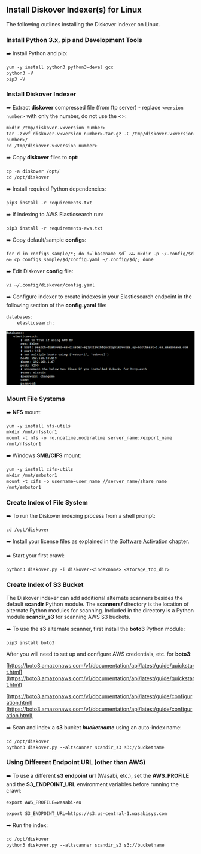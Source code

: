 ## Install Diskover Indexer(s) for Linux

The following outlines installing the Diskover indexer on Linux.

### Install Python 3.x, pip and Development Tools

➡️ Install Python and pip:

```
yum -y install python3 python3-devel gcc
python3 -V
pip3 -V
```

### Install Diskover Indexer

➡️ Extract **diskover** compressed file (from ftp server) - replace `<version number>` with only the number, do not use the <>:

```
mkdir /tmp/diskover-v<version number>
tar -zxvf diskover-v<version number>.tar.gz -C /tmp/diskover-v<version number>/
cd /tmp/diskover-v<version number>
```

➡️ Copy  **diskover**  files to  **opt**:

```
cp -a diskover /opt/
cd /opt/diskover
```

➡️ Install required Python dependencies:

```
pip3 install -r requirements.txt
```

➡️ If indexing to AWS Elasticsearch run:

```
pip3 install -r requirements-aws.txt
```

➡️ Copy default/sample **configs**:

```
for d in configs_sample/*; do d=`basename $d` && mkdir -p ~/.config/$d && cp configs_sample/$d/config.yaml ~/.config/$d/; done
```

➡️ Edit Diskover  **config**  file:

```
vi ~/.config/diskover/config.yaml
```

➡️ Configure indexer to create indexes in your Elasticsearch  endpoint in the following section of the  **config.yaml**  file:

```
databases:
    elasticsearch:
```

![Image: screenshot_diskover_indexers_install_create_indexes_in_elasticsearch_endpoint_linux_and_mac.png](images/screenshot_diskover_indexers_install_create_indexes_in_elasticsearch_endpoint_linux_and_mac.png)

### Mount File Systems

➡️ **NFS**  mount:

```
yum -y install nfs-utils
mkdir /mnt/nfsstor1
mount -t nfs -o ro,noatime,nodiratime server_name:/export_name /mnt/nfsstor1
```

➡️ Windows  **SMB/CIFS**  mount:

```
yum -y install cifs-utils
mkdir /mnt/smbstor1
mount -t cifs -o username=user_name //server_name/share_name /mnt/smbstor1
```

### Create Index of File System

➡️ To run the Diskover indexing process from a shell prompt:

```
cd /opt/diskover
```

➡️ Install your license files as explained in the [Software Activation](#activation) chapter.

➡️ Start your first crawl:

```
python3 diskover.py -i diskover-<indexname> <storage_top_dir>
```

### Create Index of S3 Bucket

The Diskover indexer can add additional alternate scanners besides the default  **scandir** Python  module. The  **scanners/**  directory is the location of alternate Python modules for scanning. Included in the directory is a Python module  **scandir_s3**  for scanning AWS S3 buckets.

➡️ To use the  **s3**  alternate scanner, first install the  **boto3**  Python  module:

```
pip3 install boto3
```

After you will need to set up and configure AWS credentials, etc. for  **boto3**:

[https://boto3.amazonaws.com/v1/documentation/api/latest/guide/quickstart.html](https://boto3.amazonaws.com/v1/documentation/api/latest/guide/quickstart.html)

[https://boto3.amazonaws.com/v1/documentation/api/latest/guide/configuration.html](https://boto3.amazonaws.com/v1/documentation/api/latest/guide/configuration.html)

➡️ Scan and index a  **s3**  bucket  _**bucketname**_  using an auto-index name:

```
cd /opt/diskover
python3 diskover.py --altscanner scandir_s3 s3://bucketname
```

### Using Different Endpoint URL (other than AWS)

➡️ To use a different  **s3 endpoint url**  (Wasabi, etc.), set the  **AWS_PROFILE**  and the  **S3_ENDPOINT_URL** environment variables before running the crawl:

```
export AWS_PROFILE=wasabi-eu
```
```
export S3_ENDPOINT_URL=https://s3.us-central-1.wasabisys.com
```

➡️ Run the index:

```
cd /opt/diskover
python3 diskover.py --altscanner scandir_s3 s3://bucketname
```
